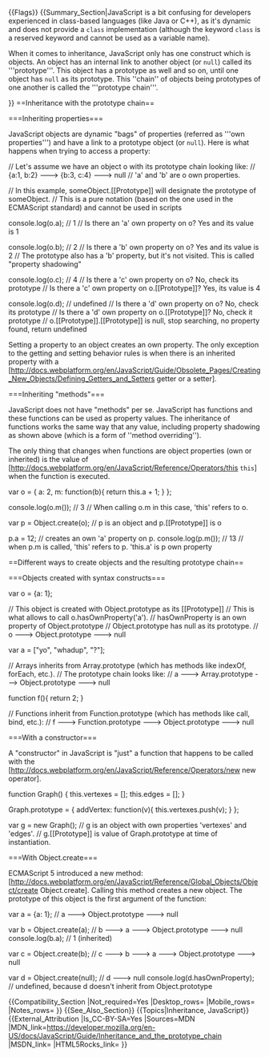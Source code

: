 {{Flags}}
{{Summary_Section|JavaScript is a bit confusing for developers experienced in class-based languages (like Java or C++), as it's dynamic and does not provide a <code>class</code> implementation (although the keyword <code>class</code> is a reserved keyword and cannot be used as a variable name).

When it comes to inheritance, JavaScript only has one construct which is objects. An object has an internal link to another object (or <code>null</code>) called its '''prototype'''. This object has a prototype as well and so on, until one object has <code>null</code> as its prototype. This ''chain'' of objects being prototypes of one another is called the '''prototype chain'''.


}}
==Inheritance with the prototype chain==

===Inheriting properties===

JavaScript objects are dynamic "bags" of properties (referred as '''own properties''') and have a link to a prototype object (or <code>null</code>). Here is what happens when trying to access a property:

 <nowiki>// Let's assume we have an object o with its prototype chain looking like:
 // {a:1, b:2} ---> {b:3, c:4} ---> null
 // 'a' and 'b' are o own properties.
 
 // In this example, someObject.[[Prototype]] will designate the prototype of someObject.
 // This is a pure notation (based on the one used in the ECMAScript standard) and cannot be used in scripts
 
 console.log(o.a); // 1
 // Is there an 'a' own property on o? Yes and its value is 1
 
 console.log(o.b); // 2
 // Is there a 'b' own property on o? Yes and its value is 2
 // The prototype also has a 'b' property, but it's not visited. This is called "property shadowing"
 
 console.log(o.c); // 4
 // Is there a 'c' own property on o? No, check its prototype
 // Is there a 'c' own property on o.[[Prototype]]? Yes, its value is 4
 
 console.log(o.d); // undefined
 // Is there a 'd' own property on o? No, check its prototype
 // Is there a 'd' own property on o.[[Prototype]]? No, check it prototype
 // o.[[Prototype]].[[Prototype]] is null, stop searching, no property found, return undefined
 </nowiki>

Setting a property to an object creates an own property. The only exception to the getting and setting behavior rules is when there is an inherited property with a [http://docs.webplatform.org/en/JavaScript/Guide/Obsolete_Pages/Creating_New_Objects/Defining_Getters_and_Setters getter or a setter].

===Inheriting "methods"===

JavaScript does not have "methods" per se. JavaScript has functions and these functions can be used as property values. The inheritance of functions works the same way that any value, including property shadowing as shown above (which is a form of ''method overriding'').

The only thing that changes when functions are object properties (own or inherited) is the value of [http://docs.webplatform.org/en/JavaScript/Reference/Operators/this <code>this</code>] when the function is executed.

 <nowiki>var o = {
   a: 2,
   m: function(b){
     return this.a + 1;
   }
 };
 
 console.log(o.m()); // 3
 // When calling o.m in this case, 'this' refers to o.
 
 var p = Object.create(o);
 // p is an object and p.[[Prototype]] is o
 
 p.a = 12; // creates an own 'a' property on p.
 console.log(p.m()); // 13
 // when p.m is called, 'this' refers to p. 'this.a' is p own property
 </nowiki>

==Different ways to create objects and the resulting prototype chain==

===Objects created with syntax constructs===

 <nowiki>var o = {a: 1};
 
 // This object is created with Object.prototype as its [[Prototype]]
 // This is what allows to call o.hasOwnProperty('a').
 // hasOwnProperty is an own property of Object.prototype
 // Object.prototype has null as its prototype.
 // o ---> Object.prototype ---> null
 
 var a = ["yo", "whadup", "?"];
 
 // Arrays inherits from Array.prototype (which has methods like indexOf, forEach, etc.).
 // The prototype chain looks like:
 // a ---> Array.prototype ---> Object.prototype ---> null
 
 function f(){
   return 2;
 }
 
 // Functions inherit from Function.prototype (which has methods like call, bind, etc.):
 // f ---> Function.prototype ---> Object.prototype ---> null
 </nowiki>

===With a constructor===

A "constructor" in JavaScript is "just" a function that happens to be called with the [http://docs.webplatform.org/en/JavaScript/Reference/Operators/new new operator].

 <nowiki>function Graph() {
   this.vertexes = [];
   this.edges = [];
 }
 
 Graph.prototype = {
   addVertex: function(v){
     this.vertexes.push(v);
   }
 };
 
 var g = new Graph();
 // g is an object with own properties 'vertexes' and 'edges'.
 // g.[[Prototype]] is value of Graph.prototype at time of instantiation.
 </nowiki>

===With Object.create===

ECMAScript 5 introduced a new method: [http://docs.webplatform.org/en/JavaScript/Reference/Global_Objects/Object/create Object.create]. Calling this method creates a new object. The prototype of this object is the first argument of the function:

 var a = {a: 1}; 
 // a ---> Object.prototype ---> null
 
 var b = Object.create(a);
 // b ---> a ---> Object.prototype ---> null
 console.log(b.a); // 1 (inherited)
 
 var c = Object.create(b);
 // c ---> b ---> a ---> Object.prototype ---> null
 
 var d = Object.create(null);
 // d ---> null
 console.log(d.hasOwnProperty); // undefined, because d doesn't inherit from Object.prototype

{{Compatibility_Section
|Not_required=Yes
|Desktop_rows=
|Mobile_rows=
|Notes_rows=
}}
{{See_Also_Section}}
{{Topics|Inheritance, JavaScript}}
{{External_Attribution
|Is_CC-BY-SA=Yes
|Sources=MDN
|MDN_link=https://developer.mozilla.org/en-US/docs/JavaScript/Guide/Inheritance_and_the_prototype_chain
|MSDN_link=
|HTML5Rocks_link=
}}